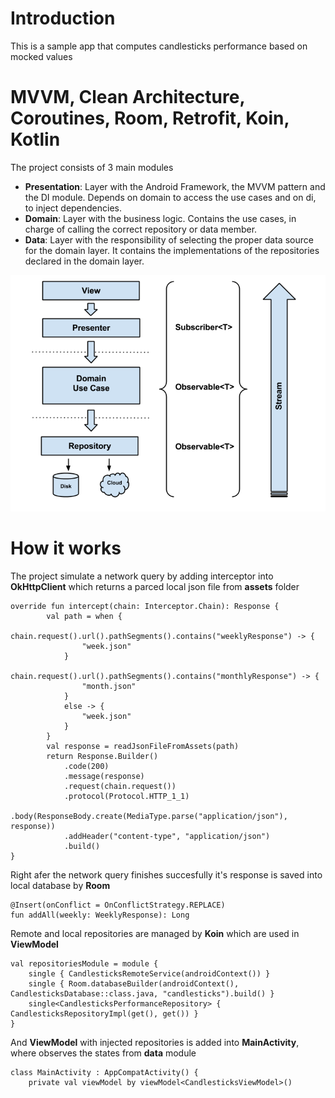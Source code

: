 # Introduction
This is a sample app that computes candlesticks performance based on mocked values 

# MVVM, Clean Architecture, Coroutines, Room, Retrofit, Koin, Kotlin

The project consists of 3 main modules

* __Presentation__: Layer with the Android Framework, the MVVM pattern and the DI module. Depends on domain to access the use cases and on di, to inject dependencies.
* __Domain__: Layer with the business logic. Contains the use cases, in charge of calling the correct repository or data member.
* __Data__: Layer with the responsibility of selecting the proper data source for the domain layer. It contains the implementations of  the repositories declared in the domain layer.

![Screenshot](clean_architecture.png)

# How it works

The project simulate a network query by adding interceptor into **OkHttpClient** which returns a parced local json file from **assets** folder

```
override fun intercept(chain: Interceptor.Chain): Response {
        val path = when {
            chain.request().url().pathSegments().contains("weeklyResponse") -> {
                "week.json"
            }
            chain.request().url().pathSegments().contains("monthlyResponse") -> {
                "month.json"
            }
            else -> {
                "week.json"
            }
        }
        val response = readJsonFileFromAssets(path)
        return Response.Builder()
            .code(200)
            .message(response)
            .request(chain.request())
            .protocol(Protocol.HTTP_1_1)
            .body(ResponseBody.create(MediaType.parse("application/json"), response))
            .addHeader("content-type", "application/json")
            .build()
} 
```


Right afer the network query finishes succesfully it's response is saved into local database by **Room**

```
@Insert(onConflict = OnConflictStrategy.REPLACE)
fun addAll(weekly: WeeklyResponse): Long
 ```

Remote and local repositories are managed by **Koin** which are used in **ViewModel**

```
val repositoriesModule = module {
    single { CandlesticksRemoteService(androidContext()) }
    single { Room.databaseBuilder(androidContext(), CandlesticksDatabase::class.java, "candlesticks").build() }
    single<CandlesticksPerformanceRepository> { CandlesticksRepositoryImpl(get(), get()) }
}
```

And **ViewModel** with injected repositories is added into **MainActivity**, where observes the states from **data** module  

```
class MainActivity : AppCompatActivity() {
    private val viewModel by viewModel<CandlesticksViewModel>()
```
